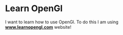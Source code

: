 # Learn OpenGl

I want to learn how to use OpenGl. To do this I am using **www.learnopengl.com** website!
